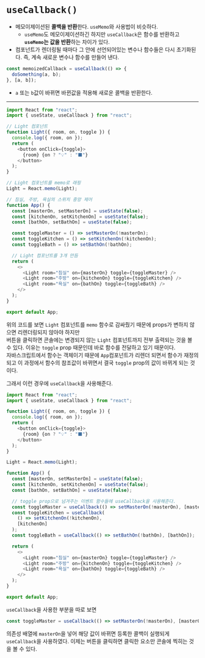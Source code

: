 # `useCallback()`

- 메모이제이션된 <b>콜백을 반환</b>한다. `useMemo`와 사용법이 비슷하다.
  - `useMemo`도 메모이제이션하긴 하지만 `useCallback`은 함수를 반환하고 <b>`useMemo`는 값을 반환</b>하는 차이가 있다.
- 컴포넌트가 렌더링될 때마다 그 안에 선언되어있는 변수나 함수들은 다시 초기화된다. 즉, 계속 새로운 변수나 함수를 만들어 낸다.

```javascript
const memoizedCallback = useCallback(() => {
  doSomething(a, b);
}, [a, b]);
```

- `a` 또는 `b`값이 바뀌면 바뀐값을 적용해 새로운 콜백을 반환한다.
<hr />

```javascript
import React from "react";
import { useState, useCallback } from "react";

// Light 컴포넌트
function Light({ room, on, toggle }) {
  console.log({ room, on });
  return (
    <button onClick={toggle}>
      {room} {on ? "💡" : "⬛"}
    </button>
  );
}

// Light 컴포넌트를 memo로 래핑
Light = React.memo(Light);

// 침실, 주방, 욕실의 스위치 중앙 제어
function App() {
  const [masterOn, setMasterOn] = useState(false);
  const [kitchenOn, setKitchenOn] = useState(false);
  const [bathOn, setBathOn] = useState(false);

  const toggleMaster = () => setMasterOn(!masterOn);
  const toggleKitchen = () => setKitchenOn(!kitchenOn);
  const toggleBath = () => setBathOn(!bathOn);

  // Light 컴포넌트를 3개 만듬
  return (
    <>
      <Light room="침실" on={masterOn} toggle={toggleMaster} />
      <Light room="주방" on={kitchenOn} toggle={toggleKitchen} />
      <Light room="욕실" on={bathOn} toggle={toggleBath} />
    </>
  );
}

export default App;
```

위의 코드를 보면 `Light` 컴포넌트를 `memo` 함수로 감싸줬기 때문에 props가 변하지 않으면 리렌더링되지 않아야 하지만  
버튼을 클릭하면 콘솔에는 변경되지 않는 `Light` 컴포넌트까지 전부 출력되는 것을 볼 수 있다.
이유는 `toggle` prop 때문인데 바로 함수를 전달하고 있기 때문이다.  
자바스크립트에서 함수는 객체이기 때문에 `App`컴포넌트가 리렌더 되면서 함수가 재정의 되고 이 과정에서 함수의 참조값이 바뀌면서 결국 `toggle` prop의 값이 바뀌게 되는 것이다.

그래서 이런 경우에 `useCallback`을 사용해준다.

```javascript
import React from "react";
import { useState, useCallback } from "react";

function Light({ room, on, toggle }) {
  console.log({ room, on });
  return (
    <button onClick={toggle}>
      {room} {on ? "💡" : "⬛"}
    </button>
  );
}

Light = React.memo(Light);

function App() {
  const [masterOn, setMasterOn] = useState(false);
  const [kitchenOn, setKitchenOn] = useState(false);
  const [bathOn, setBathOn] = useState(false);

  // toggle prop으로 넘겨주는 이벤트 함수들에 useCallback을 사용해준다.
  const toggleMaster = useCallback(() => setMasterOn(!masterOn), [masterOn]);
  const toggleKitchen = useCallback(
    () => setKitchenOn(!kitchenOn),
    [kitchenOn]
  );
  const toggleBath = useCallback(() => setBathOn(!bathOn), [bathOn]);

  return (
    <>
      <Light room="침실" on={masterOn} toggle={toggleMaster} />
      <Light room="주방" on={kitchenOn} toggle={toggleKitchen} />
      <Light room="욕실" on={bathOn} toggle={toggleBath} />
    </>
  );
}

export default App;
```

`useCallback`을 사용한 부분을 따로 보면

```javascript
const toggleMaster = useCallback(() => setMasterOn(!masterOn), [masterOn]);
```

의존성 배열에 `masterOn`을 넣어 해당 값이 바뀌면 등록한 콜백이 실행되게 `useCallback`을 사용하였다. 이제는 버튼을 클릭하면 클릭한 요소만 콘솔에 찍히는 것을 볼 수 있다.
